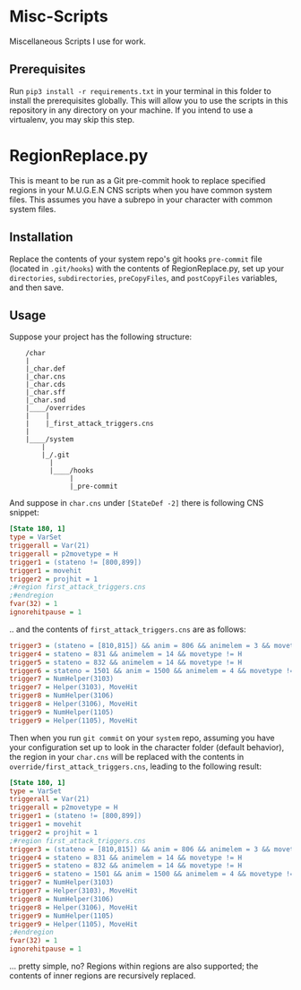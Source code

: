 # Misc-Scripts
Miscellaneous Scripts I use for work.

## Prerequisites
Run `pip3 install -r requirements.txt` in your terminal in this folder to install the prerequisites globally. This will allow you to use the scripts in this repository in any directory on your machine. If you intend to use a virtualenv, you may skip this step.

# RegionReplace.py
This is meant to be run as a Git pre-commit hook to replace specified regions in your M.U.G.E.N CNS scripts when you have common system files. This assumes you have a
subrepo in your character with common system files.

## Installation
Replace the contents of your system repo's git hooks `pre-commit` file (located in `.git/hooks`) with the contents of RegionReplace.py, set up your `directories`, 
`subdirectories`, `preCopyFiles`, and `postCopyFiles` variables, and then save.

## Usage
Suppose your project has the following structure:
```
    /char
	|
    |_char.def
    |_char.cns
    |_char.cds
    |_char.sff
    |_char.snd
    |____/overrides
    |    |
    |    |_first_attack_triggers.cns
	|
    |____/system
        |
        |_/.git
          |
          |____/hooks
               |
               |_pre-commit
```

And suppose in `char.cns` under `[StateDef -2]` there is following CNS snippet:

```ini
[State 180, 1]
type = VarSet
triggerall = Var(21)
triggerall = p2movetype = H
trigger1 = (stateno != [800,899])
trigger1 = movehit
trigger2 = projhit = 1
;#region first_attack_triggers.cns
;#endregion
fvar(32) = 1
ignorehitpause = 1
```

.. and the contents of `first_attack_triggers.cns` are as follows:
```ini
trigger3 = (stateno = [810,815]) && anim = 806 && animelem = 3 && movetype != H
trigger4 = stateno = 831 && animelem = 14 && movetype != H
trigger5 = stateno = 832 && animelem = 14 && movetype != H
trigger6 = stateno = 1501 && anim = 1500 && animelem = 4 && movetype != H
trigger7 = NumHelper(3103)
trigger7 = Helper(3103), MoveHit
trigger8 = NumHelper(3106)
trigger8 = Helper(3106), MoveHit
trigger9 = NumHelper(1105)
trigger9 = Helper(1105), MoveHit
```

Then when you run `git commit` on your `system` repo, assuming you have your configuration set up to look in the character folder (default behavior), the region in your
`char.cns` will be replaced with the contents in `override/first_attack_triggers.cns`, leading to the following result:

```ini
[State 180, 1]
type = VarSet
triggerall = Var(21)
triggerall = p2movetype = H
trigger1 = (stateno != [800,899])
trigger1 = movehit
trigger2 = projhit = 1
;#region first_attack_triggers.cns
trigger3 = (stateno = [810,815]) && anim = 806 && animelem = 3 && movetype != H
trigger4 = stateno = 831 && animelem = 14 && movetype != H
trigger5 = stateno = 832 && animelem = 14 && movetype != H
trigger6 = stateno = 1501 && anim = 1500 && animelem = 4 && movetype != H
trigger7 = NumHelper(3103)
trigger7 = Helper(3103), MoveHit
trigger8 = NumHelper(3106)
trigger8 = Helper(3106), MoveHit
trigger9 = NumHelper(1105)
trigger9 = Helper(1105), MoveHit
;#endregion
fvar(32) = 1
ignorehitpause = 1
```

... pretty simple, no? Regions within regions are also supported; the contents of inner regions are recursively replaced.
